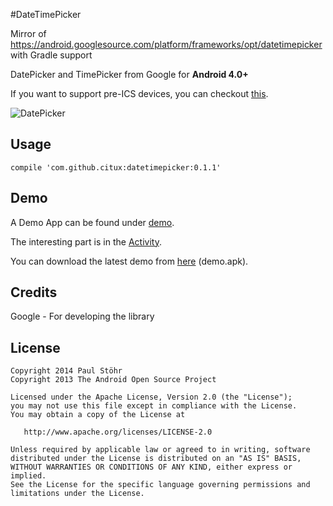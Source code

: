 #DateTimePicker

Mirror of https://android.googlesource.com/platform/frameworks/opt/datetimepicker with Gradle support

DatePicker and TimePicker from Google for **Android 4.0+**

If you want to support pre-ICS devices, you can checkout [this](https://github.com/flavienlaurent/datetimepicker).

![DatePicker](https://raw.githubusercontent.com/CiTuX/datetimepicker/master/demo/screens/dateTimePicker.png)

## Usage

    compile 'com.github.citux:datetimepicker:0.1.1'

## Demo

A Demo App can be found under [demo](demo).

The interesting part is in the [Activity](demo/src/main/java/ch/citux/datetimepicker/MainActivity.java).

You can download the latest demo from [here](https://github.com/CiTuX/datetimepicker/releases/latest) (demo.apk).

## Credits

Google - For developing the library

## License

    Copyright 2014 Paul Stöhr
    Copyright 2013 The Android Open Source Project

    Licensed under the Apache License, Version 2.0 (the "License");
    you may not use this file except in compliance with the License.
    You may obtain a copy of the License at

       http://www.apache.org/licenses/LICENSE-2.0

    Unless required by applicable law or agreed to in writing, software
    distributed under the License is distributed on an "AS IS" BASIS,
    WITHOUT WARRANTIES OR CONDITIONS OF ANY KIND, either express or implied.
    See the License for the specific language governing permissions and
    limitations under the License.
